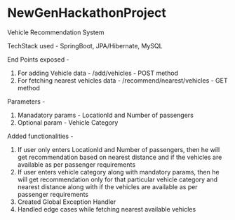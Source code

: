 # NewGenHackathonProject


Vehicle Recommendation System


TechStack used - SpringBoot, JPA/Hibernate, MySQL


End Points exposed -
1. For adding Vehicle data  -  /add/vehicles - POST method
2. For fetching nearest vehicles data  -  /recommend/nearest/vehicles  - GET method


Parameters - 
1. Manadatory params - LocationId and Number of passengers
2. Optional param - Vehicle Category 


Added functionalities - 
1. If user only enters LocationId and Number of passengers, then he will get recommendation based on nearest distance and if the vehicles are available as per passenger requirements
2. If user enters vehicle category along with mandatory params, then he will get recommendation only for that particular vehicle category and nearest distance along with if the vehicles are available as per passenger requirements
3. Created Global Exception Handler
4. Handled edge cases while fetching nearest available vehicles
